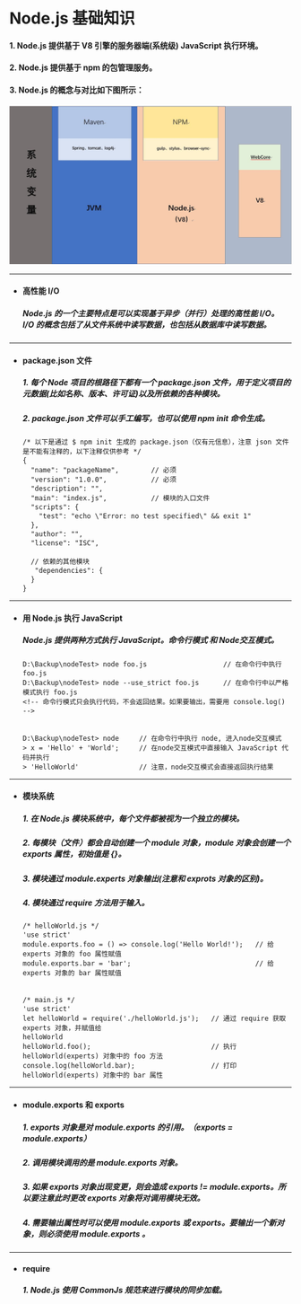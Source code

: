 # Node.js 基础知识
#### 1. Node.js 提供基于 V8 引擎的服务器端(系统级) JavaScript 执行环境。
#### 2. Node.js 提供基于 npm 的包管理服务。
#### 3. Node.js 的概念与对比如下图所示：

  ![Node.js概念图](https://github.com/StRothschild/Front-End/blob/master/Node.js/resouces/Node.js%20%E2%80%94%20%E6%A6%82%E5%BF%B5.jpg?raw=true)




---
- #### 高性能 I/O
  ##### Node.js 的一个主要特点是可以实现基于异步（并行）处理的高性能 I/O。 I/O 的概念包括了从文件系统中读写数据，也包括从数据库中读写数据。




---
- #### package.json 文件
  ##### 1. 每个 Node 项目的根路径下都有一个 package.json 文件，用于定义项目的元数据(比如名称、版本、许可证)以及所依赖的各种模块。
  ##### 2. package.json 文件可以手工编写，也可以使用 npm init 命令生成。

  ```
  /* 以下是通过 $ npm init 生成的 package.json（仅有元信息），注意 json 文件是不能有注释的，以下注释仅供参考 */
  {
    "name": "packageName",        // 必须          
    "version": "1.0.0",           // 必须   
    "description": "",
    "main": "index.js",           // 模块的入口文件
    "scripts": {
      "test": "echo \"Error: no test specified\" && exit 1"
    },
    "author": "",
    "license": "ISC",
     
    // 依赖的其他模块
     "dependencies": {
    }
  }
  ```



---
- #### 用 Node.js 执行 JavaScript
  ##### Node.js 提供两种方式执行 JavaScript。命令行模式 和 Node交互模式。
  ```
  D:\Backup\nodeTest> node foo.js                   // 在命令行中执行 foo.js
  D:\Backup\nodeTest> node --use_strict foo.js      // 在命令行中以严格模式执行 foo.js
  <!-- 命令行模式只会执行代码，不会返回结果。如果要输出，需要用 console.log() -->


  D:\Backup\nodeTest> node     // 在命令行中执行 node, 进入node交互模式
  > x = 'Hello' + 'World';     // 在node交互模式中直接输入 JavaScript 代码并执行
  > 'HelloWorld'               // 注意，node交互模式会直接返回执行结果
  ```







---
- #### 模块系统
  ##### 1. 在 Node.js 模块系统中，每个文件都被视为一个独立的模块。
  ##### 2. 每模块（文件）都会自动创建一个 module 对象，module 对象会创建一个 exports 属性，初始值是 {}。
  ##### 3. 模块通过 module.experts 对象输出(注意和 exprots 对象的区别)。
  ##### 4. 模块通过 require 方法用于输入。

  ```
  /* helloWorld.js */
  'use strict'
  module.exports.foo = () => console.log('Hello World!');   // 给 experts 对象的 foo 属性赋值
  module.exports.bar = 'bar';                               // 给 experts 对象的 bar 属性赋值


  /* main.js */
  'use strict'
  let helloWorld = require('./helloWorld.js');   // 通过 require 获取 experts 对象，并赋值给
  helloWorld
  helloWorld.foo();                              // 执行 helloWorld(experts) 对象中的 foo 方法
  console.log(helloWorld.bar);                   // 打印 helloWorld(experts) 对象中的 bar 属性
  ```






---
- #### module.exports 和 exports
  ##### 1. exports 对象是对 module.exports 的引用。（exports = module.exports）
  ##### 2. 调用模块调用的是 module.exports 对象。
  ##### 3. 如果 exports 对象出现变更，则会造成 exports != module.exports。所以要注意此时更改 exports 对象将对调用模块无效。
  ##### 4. 需要输出属性时可以使用 module.exports 或 exports。要输出一个新对象，则必须使用 module.exports 。





---
- #### require
  ##### 1. Node.js 使用 CommonJs 规范来进行模块的同步加载。
